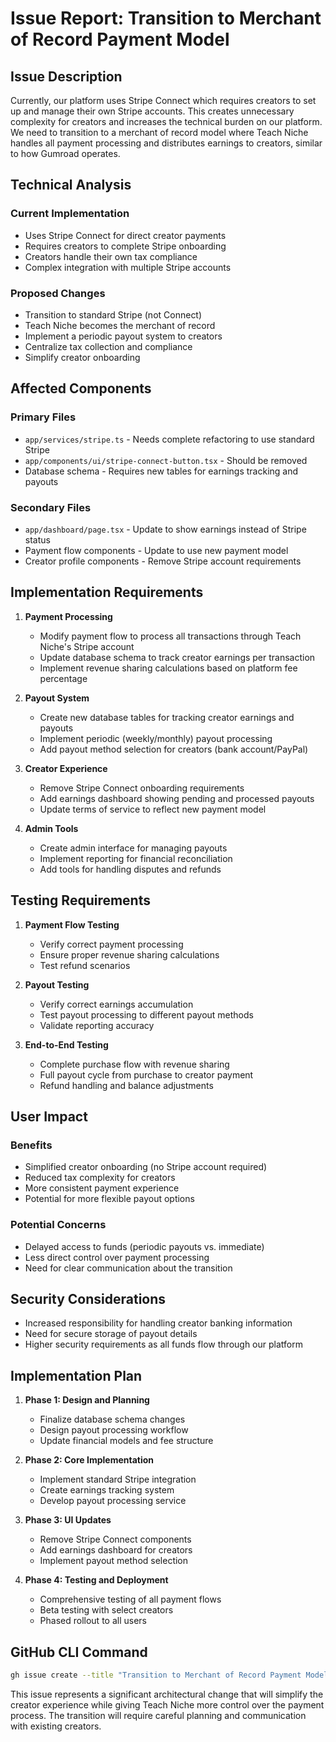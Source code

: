 # Issue Report: Transition to Merchant of Record Payment Model

## Issue Description

Currently, our platform uses Stripe Connect which requires creators to set up and manage their own Stripe accounts. This creates unnecessary complexity for creators and increases the technical burden on our platform. We need to transition to a merchant of record model where Teach Niche handles all payment processing and distributes earnings to creators, similar to how Gumroad operates.

## Technical Analysis

### Current Implementation
- Uses Stripe Connect for direct creator payments
- Requires creators to complete Stripe onboarding
- Creators handle their own tax compliance
- Complex integration with multiple Stripe accounts

### Proposed Changes
- Transition to standard Stripe (not Connect)
- Teach Niche becomes the merchant of record
- Implement a periodic payout system to creators
- Centralize tax collection and compliance
- Simplify creator onboarding

## Affected Components

### Primary Files
- `app/services/stripe.ts` - Needs complete refactoring to use standard Stripe
- `app/components/ui/stripe-connect-button.tsx` - Should be removed
- Database schema - Requires new tables for earnings tracking and payouts

### Secondary Files
- `app/dashboard/page.tsx` - Update to show earnings instead of Stripe status
- Payment flow components - Update to use new payment model
- Creator profile components - Remove Stripe account requirements

## Implementation Requirements

1. **Payment Processing**
   - Modify payment flow to process all transactions through Teach Niche's Stripe account
   - Update database schema to track creator earnings per transaction
   - Implement revenue sharing calculations based on platform fee percentage

2. **Payout System**
   - Create new database tables for tracking creator earnings and payouts
   - Implement periodic (weekly/monthly) payout processing
   - Add payout method selection for creators (bank account/PayPal)

3. **Creator Experience**
   - Remove Stripe Connect onboarding requirements
   - Add earnings dashboard showing pending and processed payouts
   - Update terms of service to reflect new payment model

4. **Admin Tools**
   - Create admin interface for managing payouts
   - Implement reporting for financial reconciliation
   - Add tools for handling disputes and refunds

## Testing Requirements

1. **Payment Flow Testing**
   - Verify correct payment processing
   - Ensure proper revenue sharing calculations
   - Test refund scenarios

2. **Payout Testing**
   - Verify correct earnings accumulation
   - Test payout processing to different payout methods
   - Validate reporting accuracy

3. **End-to-End Testing**
   - Complete purchase flow with revenue sharing
   - Full payout cycle from purchase to creator payment
   - Refund handling and balance adjustments

## User Impact

### Benefits
- Simplified creator onboarding (no Stripe account required)
- Reduced tax complexity for creators
- More consistent payment experience
- Potential for more flexible payout options

### Potential Concerns
- Delayed access to funds (periodic payouts vs. immediate)
- Less direct control over payment processing
- Need for clear communication about the transition

## Security Considerations
- Increased responsibility for handling creator banking information
- Need for secure storage of payout details
- Higher security requirements as all funds flow through our platform

## Implementation Plan

1. **Phase 1: Design and Planning**
   - Finalize database schema changes
   - Design payout processing workflow
   - Update financial models and fee structure

2. **Phase 2: Core Implementation**
   - Implement standard Stripe integration
   - Create earnings tracking system
   - Develop payout processing service

3. **Phase 3: UI Updates**
   - Remove Stripe Connect components
   - Add earnings dashboard for creators
   - Implement payout method selection

4. **Phase 4: Testing and Deployment**
   - Comprehensive testing of all payment flows
   - Beta testing with select creators
   - Phased rollout to all users

## GitHub CLI Command

```bash
gh issue create --title "Transition to Merchant of Record Payment Model" --body-file ai_docs/issues/ISSUE-001-PAYMENT-MODEL-TRANSITION.md --label "enhancement,high-priority" --assignee "@me" --project "Q2 Roadmap"
```

This issue represents a significant architectural change that will simplify the creator experience while giving Teach Niche more control over the payment process. The transition will require careful planning and communication with existing creators.
